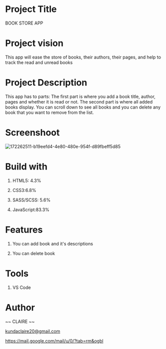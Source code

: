 # Project Title
BOOK STORE APP

# Project vision

This app will ease the store of books, their authors, their pages, and help to track the read and unread books

# Project Description

This app has to parts: The first part is where you add a book title, author, pages and whether it is read or not. The second part is where all added books display. You can scroll down to see all books and you can delete any book that you want to remove from the list.

# Screenshoot
![172262511-b19eefd4-4e80-480e-954f-d89fbeff5d85](https://user-images.githubusercontent.com/106916995/173238603-57ef2b7a-3c41-487e-a6b1-136ab1f91488.png)


# Build with
1. HTML5: 4.3%

2. CSS3:6.8%

3. SASS/SCSS: 5.6%
4. JavaScript:83.3%
# Features
1. You can add book and it's descriptions

2. You can delete book
# Tools
1. VS Code

# Author 
~~ CLAIRE ~~

kundaclaire20@gmail.com

<https://mail.google.com/mail/u/0/?tab=rm&ogbl>
